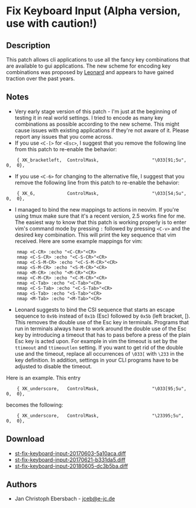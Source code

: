 Fix Keyboard Input (Alpha version, use with caution!)
=====================================================

Description
-----------

This patch allows cli applications to use all the fancy key combinations that
are available to gui applications.  The new scheme for encoding key combinations
was proposed by [Leonard](http://www.leonerd.org.uk/hacks/fixterms/) and appears
to have gained traction over the past years.


Notes
-----

 - Very early stage version of this patch - I'm just at the beginning of testing
   it in real world settings.  I tried to encode as many key combinations as
   possible according to the new scheme.  This might cause issues with existing
   applications if they're not aware of it.  Please report any issues that you
   come across.
 - If you use `<C-[>` for `<Esc>`, I suggest that you remove the following line
   from this patch to re-enable the behavior:

```
	{ XK_bracketleft,  ControlMask,                    "\033[91;5u",  0,  0},
```

 - If you use `<C-6>` for changing to the alternative file, I suggest that you
   remove the following line from this patch to re-enable the behavior:

```
	{ XK_6,            ControlMask,                    "\033[54;5u",  0,  0},
```

 - I managed to bind the new mappings to actions in neovim.  If you're using
   tmux make sure that it's a recent version, 2.5 works fine for me.  The
   easiest way to know that this patch is working properly is to enter vim's
   command mode by pressing `:` followed by pressing `<C-v>` and the desired key
   combination.  This will print the key sequence that vim received.  Here are
   some example mappings for vim:

```
	nmap <C-CR> :echo "<C-CR>"<CR>
	nmap <C-S-CR> :echo "<C-S-CR>"<CR>
	nmap <C-S-M-CR> :echo "<C-S-M-CR>"<CR>
	nmap <S-M-CR> :echo "<S-M-CR>"<CR>
	nmap <M-CR> :echo "<M-CR>"<CR>
	nmap <C-M-CR> :echo "<C-M-CR>"<CR>
	nmap <C-Tab> :echo "<C-Tab>"<CR>
	nmap <C-S-Tab> :echo "<C-S-Tab>"<CR>
	nmap <S-Tab> :echo "<S-Tab>"<CR>
	nmap <M-Tab> :echo "<M-Tab>"<CR>
```

- Leonard suggests to bind the CSI sequence that starts an escape sequence to
  `0x9b` instead of `0x1b` (Esc) followed by `0x5b` (left bracket, [).  This
  removes the double use of the Esc key in terminals.  Programs that run in
  terminals always have to work around the double use of the Esc key by
  introducing a timeout that has to pass before a press of the plain Esc key is
  acted upon.  For example in vim the timeout is set by the `ttimeout` and
  `ttimeoutlen` setting.  If you want to get rid of the double use and the
  timeout, replace all occurrences of `\033[` with `\233` in the key definition.
  In addition, settings in your CLI programs have to be adjusted to disable the
  timeout.

Here is an example.  This entry

```
	{ XK_underscore,   ControlMask,                    "\033[95;5u",  0,  0},
```

becomes the following:

```
	{ XK_underscore,   ControlMask,                    "\23395;5u",   0,  0},
```

Download
--------

 * [st-fix-keyboard-input-20170603-5a10aca.diff](st-fix-keyboard-input-20170603-5a10aca.diff)
 * [st-fix-keyboard-input-20170621-b331da5.diff](st-fix-keyboard-input-20170621-b331da5.diff)
 * [st-fix-keyboard-input-20180605-dc3b5ba.diff](st-fix-keyboard-input-20180605-dc3b5ba.diff)

Authors
-------

 * Jan Christoph Ebersbach - <jceb@e-jc.de>
